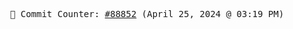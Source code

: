 <p align="center">
    <samp>
        📮 Commit Counter: <a href="https://github.com/Javascript-void0/Javascript-void0/commits/main">#88852</a> (April 25, 2024 @ 03:19 PM)
    </samp>
</p>